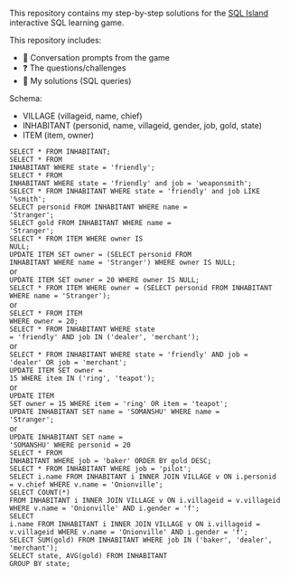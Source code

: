 This repository contains my step-by-step solutions for the [SQL Island](https://www.sql-island.com/) interactive SQL learning game.

This repository includes:
- 🧠 Conversation prompts from the game
- ❓ The questions/challenges
- 🧾 My solutions (SQL queries)

Schema:
- VILLAGE (villageid, name, chief)
- INHABITANT (personid, name, villageid, gender, job, gold, state)
- ITEM (item, owner)

<code>SELECT * FROM INHABITANT;</code>
<br>
<code>SELECT * FROM INHABITANT WHERE state = 'friendly';</code>
<br>
<code>SELECT * FROM INHABITANT WHERE state = 'friendly' and job = 'weaponsmith';</code>
<br>
<code>SELECT * FROM INHABITANT WHERE state = 'friendly' and job LIKE '%smith';</code>
<br>
<code>SELECT personid FROM INHABITANT WHERE name = 'Stranger';</code>
<br>
<code>SELECT gold FROM INHABITANT WHERE name = 'Stranger';</code>
<br>
<code>SELECT * FROM ITEM WHERE owner IS NULL;</code>
<br>
<code>UPDATE ITEM SET owner = (SELECT personid FROM INHABITANT WHERE name = 'Stranger') WHERE owner IS NULL;</code><br>
 or<br>
<code>UPDATE ITEM SET owner = 20 WHERE owner IS NULL;</code>
<br>
<code>SELECT * FROM ITEM WHERE owner = (SELECT personid FROM INHABITANT WHERE name = 'Stranger');</code><br>
or<br>
<code>SELECT * FROM ITEM WHERE owner = 20;</code>
<br>
<code>SELECT * FROM INHABITANT WHERE state = 'friendly' AND job IN ('dealer', 'merchant');</code><br>
or<br>
<code>SELECT * FROM INHABITANT WHERE state = 'friendly' AND job = 'dealer' OR job = 'merchant';</code>
<br>
<code>UPDATE ITEM SET owner = 15 WHERE item IN ('ring', 'teapot');</code><br>
or<br>
<code>UPDATE ITEM SET owner = 15 WHERE item = 'ring' OR item = 'teapot';</code>
<br>
<code>UPDATE INHABITANT SET name = 'SOMANSHU' WHERE name = 'Stranger';</code><br>
or<br>
<code>UPDATE INHABITANT SET name = 'SOMANSHU' WHERE personid = 20</code>
<br>
<code>SELECT * FROM INHABITANT WHERE job = 'baker' ORDER BY gold DESC;</code>
<br>
<code>SELECT * FROM INHABITANT WHERE job = 'pilot';</code>
<br>
<code>SELECT i.name FROM INHABITANT i INNER JOIN VILLAGE v ON i.personid = v.chief WHERE v.name = 'Onionville';</code>
<br>
<code>SELECT COUNT(*) FROM INHABITANT i INNER JOIN VILLAGE v ON i.villageid = v.villageid WHERE v.name = 'Onionville' AND i.gender = 'f';</code>
<br>
<code>SELECT i.name FROM INHABITANT i INNER JOIN VILLAGE v ON i.villageid = v.villageid WHERE v.name = 'Onionville' AND i.gender = 'f';</code>
<br>
<code>SELECT SUM(gold) FROM INHABITANT WHERE job IN ('baker', 'dealer', 'merchant'); </code>
<br>
<code>SELECT state, AVG(gold) FROM INHABITANT GROUP BY state;</code>
<br>
<code></code>
<br>
<code></code>
<br>
<code></code>
<br>
<code></code>
<br>
<code></code>
<br>
<code></code>
<br>
<code></code>
<br>
<code></code>
<br>
<code></code>
<br>
<code></code>
<br>
<code></code>
<br>
<code></code>
<br>
<code></code>
<br>
<code></code>
<br>
<code></code>
<br>
<code></code>
<br>
<code></code>
<br>
<code></code>
<br>
<code></code>
<br>
<code></code>
<br>
<code></code>
<br>
<code></code>
<br>
<code></code>
<br>

<code></code>
<br>
